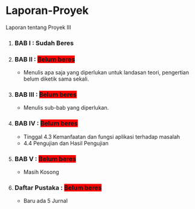 # Laporan-Proyek
Laporan tentang Proyek III
<link rel="stylesheet" href="https://stackpath.bootstrapcdn.com/bootstrap/4.4.1/css/bootstrap.min.css"
	integrity="sha384-Vkoo8x4CGsO3+Hhxv8T/Q5PaXtkKtu6ug5TOeNV6gBiFeWPGFN9MuhOf23Q9Ifjh" crossorigin="anonymous">

<ol>
	<li>
		<h3>BAB I : <span class="btn btn-success"><b>Sudah Beres</b></span c></h3>
	</li>
	<li>
		<h3>BAB II : <span style="background-color: red;display: inline;"><b>Belum beres</b></span></h3>
	</li>
	<ul>
		<li>Menulis apa saja yang diperlukan untuk landasan teori, pengertian belum diketik sama sekali.</li>
	</ul>
	</li>
	<li>
		<h3>BAB III : <span style="background-color: red;display: inline;"><b>Belum beres</b></span></h3>
		<ul>
			<li>Menulis sub-bab yang diperlukan.</li>
		</ul>
	</li>
	<li>
		<h3>BAB IV : <span style="background-color: red;display: inline;"><b>Belum beres</b></span></h3>
		<ul>
			<li>Tinggal 4.3 Kemanfaatan dan fungsi aplikasi terhadap masalah </li>
			<li>4.4 Pengujian dan Hasil Pengujian</li>
		</ul>
	</li>
	<li>
		<h3>BAB V : <span style="background-color: red;display: inline;"><b>Belum beres</b></span></h3>
		<ul>
			<li>Masih Kosong</li>
		</ul>
	</li>
	<li>
		<h3>Daftar Pustaka : <span style="background-color: red;display: inline;"><b>Belum beres</b></span></h3>
		<ul>
			<li>Baru ada 5 Jurnal</li>
		</ul>
	</li>
</ol>
